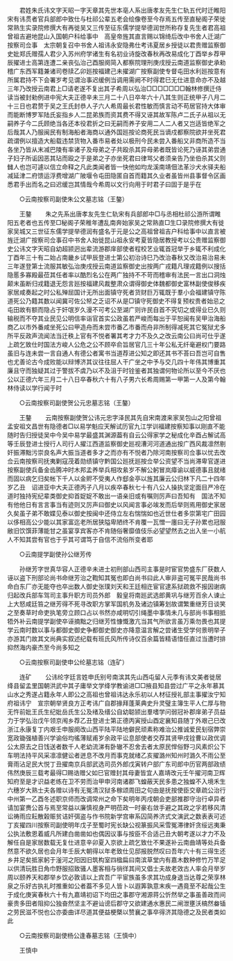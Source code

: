 <!-- { "loadSidebar": true } -->
　　君姓朱氏讳文字天昭一字天章其先世本亳人系出唐孝友先生仁轨五代时迁睢阳宋有讳贯者官兵部郎中致仕与杜祁公辈五老会绘像卷至今存焉五传至直秘阁子荣徙常熟生实录院修撰大有再徙吴又三传至征东儒学提举德润世所称存复先生者君高祖曾祖吉避地昆山入国朝户科给事中　高皇帝旌其直言赐以锦绮后改中书舍人迁湖广按察司佥事　太宗朝复召中书舍人祖讳永安隐弗仕考讳夏居乡授徒以君贵赠监察御史妣郑氏赠孺人君少入苏州府学诸生有名初业诗旋改春秋再改易成化丁酉举乡荐甲辰擢进士高第连遭二亲丧弘治己酉服阕简入都察院理刑庚戌授云南道监察御史承勑稽广东西军籍兼诸司卷牍乙卯廵按福建己未擢湖广按察副使专督屯田水利廵按意有所属君持不下会署岁考见谓治事迟缓例当调用需阙不时得君巳无仕进意命亦不及越三年乃改授云南君上□请老遂不复出其子希周以弘治□□□□□□□翰林修撰迁侍读当被封勑例进中宪大夫正德辛未三月二十八日卒年六十八其生则正统甲子八月二十三日也君赘于吴之王氏封恭人子六人希周最长君性敏而慎言动不苟居官持大体审而能断博罗军陆氏妄指乡人二昆弟族而资其费不得又诬其故军陈卢二氏子从祖以无嗣养子今二氏顾绝当各还本役君折之曰无嗣而养子安用二人二人者又岂适皆绝军之后哉其人乃服闽民有制海船者海商以通外国廵按论商死民当谪戍都察院欲并坐死君疏谓例以擅造大船载违禁货物入番市易者处以极刑今民未尝入番船又非商所造不当各坐乃皆从末减巴陵有率诸子及母弟之子共殴杀其异母弟者既皆论死乃诬其弟尝通子妇子所诟因恶其玷而殴之于是弟之子亦坐死君曰律骂父者须亲告乃坐伯杀其父则雠人也岂可遽以信立命释之凡此类闻者皆一快他如均龙溪南靖佃法革沙犬水驿夫船减延津二府馈运浮费增湖广陂堰令屯田隐匿自首而籍其久业者虽皆州县事督令区画悉君手出而名之曰迟缓岂其情哉今希周以文行向用于时君子曰固于是乎在 

　　○云南按察司副使朱公文墓志铭（王鏊） 

　　王鏊 
　　朱之先系出唐孝友先生仁轨宋有兵部郎中□与丞相杜祁公游所谓睢阳五老者也五传至□秘阁子荣稚年遭乱南奔始家吴之常熟直□生□录院修撰大有徙家吴城又三世征东儒学提举德润有盛名于元是公之高祖曾祖吉户科给事中以直言被旌迁湖广按察司佥事召中书舍人始徙昆山祖永安考夏皆隐居教授考以公贵赠监察御史公讳文字天昭自幼超颕迥出辈流游郡庠部使者程校艺业辄首冠举于乡辄不利成化丁酉年三十有二始占南畿乡试甲辰登进士第公初治诗巳乃改治春秋又改治易治易未三年遂登第士流服其敏弘治庚戌授云南道监察御史出按两广戎籍凡理戎籍例以搜括隐慝多寡殿最莅其任者率以酷烈名公在两广独持不不苛而稽审有法民一言出口洞烛颠末虽断归戎籍退无怨言廵按福建风裁整肃众谓得御史体魏都御史富林副使俊移疾家居咸奏起之时公私殚屈国计无所出面镇守死者货财巨万辄既于羣小会福建镇守陈道死公乃籍其数以闻冀可佐公帑之乏诏不从是□镇守死御史不得复预权贵者始忌之屯田故有额而隐占于奸氓岁久漫不可考公至湖广则许民自首不究切之或得业巳久则输税而不夺其业民见公明信率诣官首实公政虽若严峻而每出于平恕闽有吴甲治海船商乙以市外番咸坐死公曰甲造舟而未尝市番乙市番而舟非所制得减死其它冤狱尤多所平反政声流闻法当迁秩上官有不悦者署其考才力不及久之改云南公曰尚可仕乎遂上疏乞致仕时国法方峻人公危之公不顾卒俞旨居官几三十年公私无纤毫避权门要路虽旧与连未尝一言自通人有德公者寓书当道荐进公知之即还其书不荅曰吾岂可自售也尤善论古今成败能以辩博济其议往往屈人干广坐之中予与交几四十年伟其博重其廉且守而独疑其过于警拔不虞乃以不及沮于时铨鉴者其独谓何物论所以至今不厌也公以正德六年三月二十八日卒春秋六十有八子男六长希周赐第一甲第一人及第今翰林侍读以学行闻于时 

　　○云南按察司副使贺公元忠墓志铭（王鏊） 

　　王鏊 
　　云南按察副使贺公讳元忠字泽民其先自宋南渡来家吴包山之阳曾祖孟安祖文昌世有隐德者□以易学魁应天解试历官九江学训福建按察知事以刚直不能随时告归授徒吴中今吴中易学最盛其渊源葢有自云公得家学之秘成化辛酉占解试高等壬辰登进士授行人司行人擢江西道监察御史廵视漕河河道通出按广西风裁凛然剔奸振滞黜污崇良名声大振当道者多才之而亦有不悦者乃除河南按察司佥事以忧去改佥云南按察司抚夷剿寇茂着勋绩镇守黔国公廵抚廵按佥举公资望不当尚滞卑官遂进按察副使兵备金齿腾冲时木邦孟养举兵相攻絫岁不解公躬冒岚瘴谕以威德事且就绪而固以病乞归矣帐下千人以金赆不受夷人作郄金亭以旌其廉云公归林下凡二十四年岁乙丑　诏进亚中大夫正德丙子八月以疾卒春秋七十有八公人操执坚定面目严冷在道时独持宪纪辈类御史抑首娖娖不敢出一语亲旧或有嘱则厉声曰吾知有　国法不知有他他日有言言事当有迹则又厉声曰御史以风闻言事必竢发而后举则焉用御史家居久矣虽子弟不敢媟见泰以御史按闽中还侍立左右惴惴如也近世仕者多崇第宅广田园以侈相高公少能以其家富迄老所居狭隘卑陋终不肯覆一瓦憎一廛曰无子孙累也冠服敝旧饮馔菲薄能甘之虽宴享宾客亦不肯随俗奢靡值伎乐必望望然去之出入坐一小航人不知其尝有官也于乎其可谓笃于自信不流俗所变者耶 

　　○云南提学副使孙公继芳传 

　　孙继芳字世真华容人正德辛未进士初刑部山西司主事是时宦官势盛东厂获数人诬以盗下刑部论尚书命继芳治之鞫知其冤也即白尚书曰此人审非盗可冤平民哉尚书命白东厂亦无能夺也卒出数人御史张璞刘天和王廷相迕宦官逮系狱疏救不报因谢病归起改兵部车驾司主事升职方司员外郎　毅皇将南廵武选郎黄巩与继芳百余人谏止　上大怒咸廷笞之继芳得不死寻改职方掌军国机务及诸边镇筹划故谓繁重继芳日谈笑之至奏草时命吏执笔旁立顾口占以书然亦咸明切引绳墨中事情未几与部尚书事相抵牾外补云南提学副使卒诬摘黜之归继芳性慷慨激亢当其气所欲言虽万乘勿畏也其提学云南时数以事与都御史御史争都御史御史亦降意温言解之尝诸生受学何景明举子亦游其门故其文尚典实叙述纪载有班氏风所传诗仅百余篇皆精语惜任直过当遭时排抑然海内豪杰至今尚多知之 

　　○云南按察司副使申公纶墓志铭（连矿） 

　　连矿 
　　公讳纶字廷言姓申氏别号南滨其先山西屯留人元季有讳文美者徙居绛县留孟里国朝洪武中其子庸举文学绛学教谕进□□掖县知县尝过广平之永年慕其山水之秀遂占籍永年人即公之高祖也曾祖讳达永乐初以人材征授礼部主事擢汝宁知府祖讳宁　宣宗朝举贤良方正考讳广自郡掾拜蓬莱典史升灵璧主簿生平人仁厚与物无忤前妣王氏生纪妣岳氏生公及绪及缙公自幼聪颕出羣嗜学问弱冠补郡庠弟子员益力于学弘治戊午领京闱乡荐乙丑登进士第正德丙寅授山酉定襄知县随丁外艰己巳改浙江永康复丁内艰壬申服阕改山西平陆平陆地僻民顽素称难治公推诚爱民刬宿弊崇宽政锄强植善兴学谕俗均徭薄赋甫岁余政平讼息部使者交荐其贤甲戌铨曹以政优调公太原去之日饯送者数千人老幼流涕有卧辙不忍舍去者太原民悍俗野刁风素炽公下车明法持平风采凛凛健讼者迸息不改月而事克就绪乙亥擢潞州知州时潞久不雨公至膏雨沾足民大悦丁丑擢南京兵部武选司员外郎戊寅转户部广东司郎中历官两部政绩伟然庚辰三载考最得□赐诰赠父如巳官赠封其母妻皆宜人嘉靖改元壬午擢河南卫辉知府至是才识益老练在卫不劳而治甲申河南诸郡飞蝗蔽天民多患之独蝗不入境禾生六穗岁大熟士夫各赠以诗有无冤清汉狱多稼颂周田之句由是抚按使臣交章疏公治行中州第一乙酉冬述职京师而改调常州之命下矣明年丙戌朝会吏部推郡守治行卓异者请加宴赉公首与焉至常益以廉慎视身严明莅政一时豪右敛手避之其政之孚若移风清讼祷雨应耘散榖赈贫诘奸弭盗与作书院新学宫审系囚简养济式文演武之数表表可述丁亥擢四川按察司副使明年戊子至蜀时宪长缺公视篆振风采雪冤滞律奸贪绥远夷秉公执法敷恩着威凡所建白凿凿如也偶因议事与按臣不合适己丑大朝考遂以才力不及解任自是家居数载无复仕进意辛卯夏入京欲上疏乞致仕不果遂补云南曲靖等处兵备然意不欲久居也会月年壬辰大朝得以年老致仕见邸报脱然叹曰吾年六十有三得生还乡井足矣抵家躬于滏河之阳因旧筑构室四楹扁曰南滨草堂内有嘉木数种修竹万竿足以供清玩胜日角巾野服招致骚人墨客相与徜徉其间又倡士夫故老效古人率会月举岁周以颐养天和郡举乡饮必敦请以上宾吾广平宦族虽多求其功成身退当达尊之荣享林泉之乐好古执礼时推重如公者葢不多见人皆卜以遐筭孰意末疾一遇竟至不起哉公生于成化庚寅春秋六十有九嘉靖初诏下均田之事郡守湘源蒋公忻然举之事虽善政而间豪贵多田者阻抑公独奋然坚主不避讪谤后郡守又欲建通水惠民二闸泄壅沃槁然畚锸之劳民滋不悦也公亦委曲详尽道其便益梗槩以赞襄之事卒得济其隐德之及民者类如此 

　　○云南按察司副使杨公逢春墓志铭（王慎中） 

　　王慎中 
